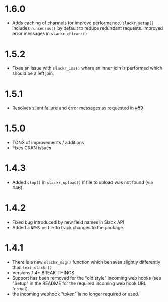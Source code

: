 

# 1.6.0
* Adds caching of channels for improve performance. `slackr_setup()` includes `runcensus()` by default to reduce redundant requests. Improved error messages in `slackr_chtrans()`

# 1.5.2
* Fixes an issue with `slackr_ims()` where an inner join is performed which should be a left join.


# 1.5.1
* Resolves silent failure and error messages as requested in [#59](https://github.com/hrbrmstr/slackr/issues/59)

# 1.5.0

* TONS of improvements / additions
* Fixes CRAN issues

# 1.4.3

* Added `stop()` in `slackr_upload()` if file to upload was not found (via #46)

# 1.4.2

* Fixed bug introduced by new field names in Slack API
* Added a `NEWS.md` file to track changes to the package.

# 1.4.1

* There is a new `slackr_msg()` function which behaves slightly differently than `text_slackr()`
* Versions 1.4+ BREAK THINGS.
* Support has been removed for the "old style" incoming web hooks (see "Setup" in the README for the required incoming web hook URL format).
* the incoming webhook "token" is no longer required or used.
